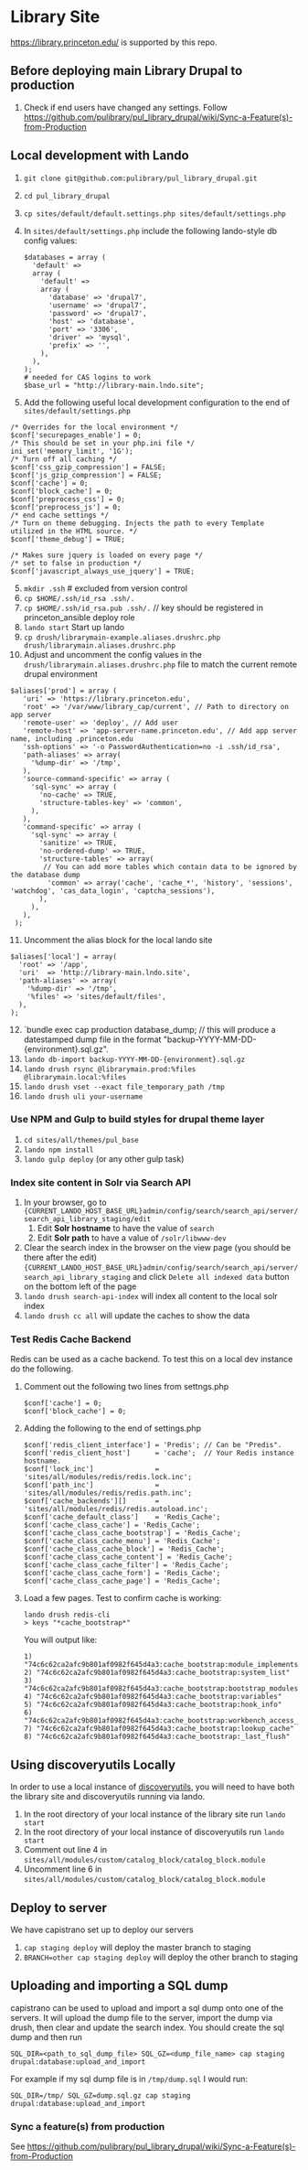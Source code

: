# Library Site

https://library.princeton.edu/ is supported by this repo.

## Before deploying main Library Drupal to production

1. Check if end users have changed any settings. Follow https://github.com/pulibrary/pul_library_drupal/wiki/Sync-a-Feature(s)-from-Production

## Local development with Lando

1. `git clone git@github.com:pulibrary/pul_library_drupal.git`
2. `cd pul_library_drupal`
2. `cp sites/default/default.settings.php sites/default/settings.php`
3. In `sites/default/settings.php` include the following lando-style db config values:

    ```
    $databases = array (
      'default' =>
      array (
        'default' =>
        array (
          'database' => 'drupal7',
          'username' => 'drupal7',
          'password' => 'drupal7',
          'host' => 'database',
          'port' => '3306',
          'driver' => 'mysql',
          'prefix' => '',
        ),
      ),
    );
    # needed for CAS logins to work
    $base_url = "http://library-main.lndo.site";
    ```
4. Add the following useful local development configuration to the end of `sites/default/settings.php`
```
/* Overrides for the local environment */
$conf['securepages_enable'] = 0;
/* This should be set in your php.ini file */
ini_set('memory_limit', '1G');
/* Turn off all caching */
$conf['css_gzip_compression'] = FALSE;
$conf['js_gzip_compression'] = FALSE;
$conf['cache'] = 0;
$conf['block_cache'] = 0;
$conf['preprocess_css'] = 0;
$conf['preprocess_js'] = 0;
/* end cache settings */
/* Turn on theme debugging. Injects the path to every Template utilized in the HTML source. */
$conf['theme_debug'] = TRUE;

/* Makes sure jquery is loaded on every page */
/* set to false in production */
$conf['javascript_always_use_jquery'] = TRUE;
```
5. `mkdir .ssh` # excluded from version control
6. `cp $HOME/.ssh/id_rsa .ssh/.`
7. `cp $HOME/.ssh/id_rsa.pub .ssh/.` // key should be registered in princeton_ansible deploy role
8. `lando start` Start up lando
9. `cp drush/librarymain-example.aliases.drushrc.php drush/librarymain.aliases.drushrc.php`
10. Adjust and uncomment the config values in the  `drush/librarymain.aliases.drushrc.php` file to match the current remote drupal environment
```
$aliases['prod'] = array (
   'uri' => 'https://library.princeton.edu',
   'root' => '/var/www/library_cap/current', // Path to directory on app server
   'remote-user' => 'deploy', // Add user
   'remote-host' => 'app-server-name.princeton.edu', // Add app server name, including .princeton.edu
   'ssh-options' => '-o PasswordAuthentication=no -i .ssh/id_rsa',
   'path-aliases' => array(
     '%dump-dir' => '/tmp',
   ),
   'source-command-specific' => array (
     'sql-sync' => array (
       'no-cache' => TRUE,
       'structure-tables-key' => 'common',
     ),
   ),
   'command-specific' => array (
     'sql-sync' => array (
       'sanitize' => TRUE,
       'no-ordered-dump' => TRUE,
       'structure-tables' => array(
        // You can add more tables which contain data to be ignored by the database dump
         'common' => array('cache', 'cache_*', 'history', 'sessions', 'watchdog', 'cas_data_login', 'captcha_sessions'),
       ),
     ),
   ),
 );
```
11. Uncomment the alias block for the local lando site
```
$aliases['local'] = array(
  'root' => '/app',
  'uri'  => 'http://library-main.lndo.site',
  'path-aliases' => array(
    '%dump-dir' => '/tmp',
    '%files' => 'sites/default/files',
  ),
);
```
12. `bundle exec cap production database_dump; // this will produce a datestamped dump file in the format "backup-YYYY-MM-DD-{environment}.sql.gz".
13. `lando db-import backup-YYYY-MM-DD-{environment}.sql.gz`
14. `lando drush rsync @librarymain.prod:%files @librarymain.local:%files`
15. `lando drush vset --exact file_temporary_path /tmp`
16. `lando drush uli your-username`

### Use NPM and Gulp to build styles for drupal theme layer

1. `cd sites/all/themes/pul_base`
2. `lando npm install`
3. `lando gulp deploy` (or any other gulp task)

### Index site content in Solr via Search API

1. In your browser, go to `{CURRENT_LANDO_HOST_BASE_URL}admin/config/search/search_api/server/search_api_library_staging/edit`
   1. Edit **Solr hostname** to have the value of `search`
   1. Edit **Solr path** to have a value of `/solr/libwww-dev`
1. Clear the search index in the browser on the view page (you should be there after the edit) `{CURRENT_LANDO_HOST_BASE_URL}admin/config/search/search_api/server/search_api_library_staging` and click `Delete all indexed data` button on the bottom left of the page
1. `lando drush search-api-index` will index all content to the local solr index
1. `lando drush cc all` will update the caches to show the data


### Test Redis Cache Backend
Redis can be used as a cache backend. To test this on a local dev instance do the following.

1. Comment out the following two lines from settngs.php
    ```
    $conf['cache'] = 0;
    $conf['block_cache'] = 0;
    ```
1. Adding the following to the end of settings.php
    ```
    $conf['redis_client_interface'] = 'Predis'; // Can be "Predis".
    $conf['redis_client_host']      = 'cache';  // Your Redis instance hostname.
    $conf['lock_inc']               = 'sites/all/modules/redis/redis.lock.inc';
    $conf['path_inc']               = 'sites/all/modules/redis/redis.path.inc';
    $conf['cache_backends'][]       = 'sites/all/modules/redis/redis.autoload.inc';
    $conf['cache_default_class']    = 'Redis_Cache';
    $conf['cache_class_cache'] = 'Redis_Cache';
    $conf['cache_class_cache_bootstrap'] = 'Redis_Cache';
    $conf['cache_class_cache_menu'] = 'Redis_Cache';
    $conf['cache_class_cache_block'] = 'Redis_Cache';
    $conf['cache_class_cache_content'] = 'Redis_Cache';
    $conf['cache_class_cache_filter'] = 'Redis_Cache';
    $conf['cache_class_cache_form'] = 'Redis_Cache';
    $conf['cache_class_cache_page'] = 'Redis_Cache';
    ```
1. Load a few pages. Test to confirm cache is working:
    ```
    lando drush redis-cli
    > keys "*cache_bootstrap*"
    ```
    You will output like:
      ```
      1) "74c6c62ca2afc9b801af0982f645d4a3:cache_bootstrap:module_implements"
      2) "74c6c62ca2afc9b801af0982f645d4a3:cache_bootstrap:system_list"
      3) "74c6c62ca2afc9b801af0982f645d4a3:cache_bootstrap:bootstrap_modules"
      4) "74c6c62ca2afc9b801af0982f645d4a3:cache_bootstrap:variables"
      5) "74c6c62ca2afc9b801af0982f645d4a3:cache_bootstrap:hook_info"
      6) "74c6c62ca2afc9b801af0982f645d4a3:cache_bootstrap:workbench_access_tree"
      7) "74c6c62ca2afc9b801af0982f645d4a3:cache_bootstrap:lookup_cache"
      8) "74c6c62ca2afc9b801af0982f645d4a3:cache_bootstrap:_last_flush"
      ```


## Using discoveryutils Locally
In order to use a local instance of [discoveryutils](https://github.com/pulibrary/discoveryutils), you will need to have both the library site and discoveryutils running via lando.

1. In the root directory of your local instance of the library site run `lando start`
1. In the root directory of your local instance of discoveryutils run `lando start`
1. Comment out line 4 in `sites/all/modules/custom/catalog_block/catalog_block.module`
1. Uncomment line 6 in `sites/all/modules/custom/catalog_block/catalog_block.module`

## Deploy to server

We have capistrano set up to deploy our servers

1. `cap staging deploy` will deploy the master branch to staging
1. `BRANCH=other cap staging deploy` will deploy the other branch to staging

## Uploading and importing a SQL dump
capistrano can be used to upload and import a sql dump onto one of the servers. It will upload the dump file to the server, import the dump via drush, then clear and update the search index. You should create the sql dump and then run
```
SQL_DIR=<path_to_sql_dump_file> SQL_GZ=<dump_file_name> cap staging drupal:database:upload_and_import
```

For example if my sql dump file is in `/tmp/dump.sql` I would run:
```
SQL_DIR=/tmp/ SQL_GZ=dump.sql.gz cap staging drupal:database:upload_and_import
```

### Sync a feature(s) from production
See https://github.com/pulibrary/pul_library_drupal/wiki/Sync-a-Feature(s)-from-Production 
